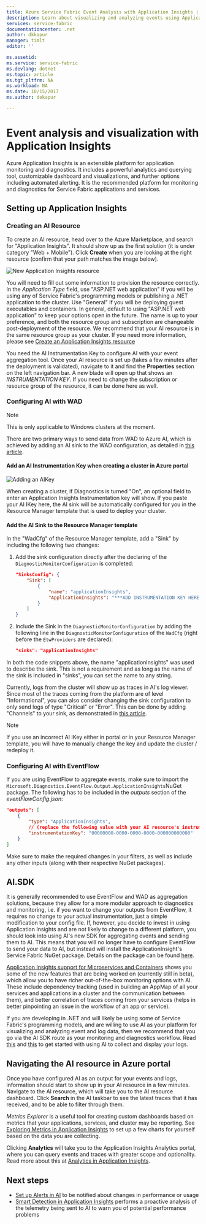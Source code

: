 ```yaml
---
title: Azure Service Fabric Event Analysis with Application Insights | Microsoft Docs
description: Learn about visualizing and analyzing events using Application Insights for monitoring and diagnostics of Azure Service Fabric clusters.
services: service-fabric
documentationcenter: .net
author: dkkapur
manager: timlt
editor: ''

ms.assetid:
ms.service: service-fabric
ms.devlang: dotnet
ms.topic: article
ms.tgt_pltfrm: NA
ms.workload: NA
ms.date: 10/15/2017
ms.author: dekapur

---
```


# Event analysis and visualization with Application Insights

Azure Application Insights is an extensible platform for application monitoring and diagnostics. It includes a powerful analytics and querying tool, customizable dashboard and visualizations, and further options including automated alerting. It is the recommended platform for monitoring and diagnostics for Service Fabric applications and services.

## Setting up Application Insights

### Creating an AI Resource

To create an AI resource, head over to the Azure Marketplace, and search for "Application Insights". It should show up as the first solution (it is under category "Web + Mobile"). Click **Create** when you are looking at the right resource (confirm that your path matches the image below).

![New Application Insights resource](media/service-fabric-diagnostics-event-analysis-appinsights/create-new-ai-resource.png)

You will need to fill out some information to provision the resource correctly. In the *Application Type* field, use "ASP.NET web application" if you will be using any of Service Fabric's programming models or publishing a .NET application to the cluster. Use "General" if you will be deploying guest executables and containers. In general, default to using "ASP.NET web application" to keep your options open in the future. The name is up to your preference, and both the resource group and subscription are changeable post-deployment of the resource. We recommend that your AI resource is in the same resource group as your cluster. If you need more information, please see [Create an Application Insights resource](../application-insights/app-insights-create-new-resource.md)

You need the AI Instrumentation Key to configure AI with your event aggregation tool. Once your AI resource is set up (takes a few minutes after the deployment is validated), navigate to it and find the **Properties** section on the left navigation bar. A new blade will open up that shows an *INSTRUMENTATION KEY*. If you need to change the subscription or resource group of the resource, it can be done here as well.

### Configuring AI with WAD

>[!NOTE]
>This is only applicable to Windows clusters at the moment.

There are two primary ways to send data from WAD to Azure AI, which is achieved by adding an AI sink to the WAD configuration, as detailed in [this article](../monitoring-and-diagnostics/azure-diagnostics-configure-application-insights.md).

#### Add an AI Instrumentation Key when creating a cluster in Azure portal

![Adding an AIKey](media/service-fabric-diagnostics-event-analysis-appinsights/azure-enable-diagnostics.png)

When creating a cluster, if Diagnostics is turned "On", an optional field to enter an Application Insights Instrumentation key will show. If you paste your AI IKey here, the AI sink will be automatically configured for you in the Resource Manager template that is used to deploy your cluster.

#### Add the AI Sink to the Resource Manager template

In the "WadCfg" of the Resource Manager template, add a "Sink" by including the following two changes:

1. Add the sink configuration directly after the declaring of the `DiagnosticMonitorConfiguration` is completed:

    ```json
    "SinksConfig": {
        "Sink": [
            {
                "name": "applicationInsights",
                "ApplicationInsights": "***ADD INSTRUMENTATION KEY HERE***"
            }
        ]
    }

    ```

2. Include the Sink in the `DiagnosticMonitorConfiguration` by adding the following line in the `DiagnosticMonitorConfiguration` of the `WadCfg` (right before the `EtwProviders` are declared):

    ```json
    "sinks": "applicationInsights"
    ```

In both the code snippets above, the name "applicationInsights" was used to describe the sink. This is not a requirement and as long as the name of the sink is included in "sinks", you can set the name to any string.

Currently, logs from the cluster will show up as traces in AI's log viewer. Since most of the traces coming from the platform are of level "Informational", you can also consider changing the sink configuration to only send logs of type "Critical" or "Error". This can be done by adding "Channels" to your sink, as demonstrated in [this article](../monitoring-and-diagnostics/azure-diagnostics-configure-application-insights.md).

>[!NOTE]
>If you use an incorrect AI IKey either in portal or in your Resource Manager template, you will have to manually change the key and update the cluster / redeploy it. 

### Configuring AI with EventFlow

If you are using EventFlow to aggregate events, make sure to import the `Microsoft.Diagnostics.EventFlow.Output.ApplicationInsights`NuGet package. The following has to be included in the *outputs* section of the *eventFlowConfig.json*:

```json
"outputs": [
    {
        "type": "ApplicationInsights",
        // (replace the following value with your AI resource's instrumentation key)
        "instrumentationKey": "00000000-0000-0000-0000-000000000000"
    }
]
```

Make sure to make the required changes in your filters, as well as include any other inputs (along with their respective NuGet packages).

## AI.SDK

It is generally recommended to use EventFlow and WAD as aggregation solutions, because they allow for a more modular approach to diagnostics and monitoring, i.e. if you want to change your outputs from EventFlow, it requires no change to your actual instrumentation, just a simple modification to your config file. If, however, you decide to invest in using Application Insights and are not likely to change to a different platform, you should look into using AI's new SDK for aggregating events and sending them to AI. This means that you will no longer have to configure EventFlow to send your data to AI, but instead will install the ApplicationInsight's Service Fabric NuGet package. Details on the package can be found [here](https://github.com/Microsoft/ApplicationInsights-ServiceFabric).

[Application Insights support for Microservices and Containers](https://azure.microsoft.com/app-insights-microservices/) shows you some of the new features that are being worked on (currently still in beta), which allow you to have richer out-of-the-box monitoring options with AI. These include dependency tracking (used in building an AppMap of all your services and applications in a cluster and the communication between them), and better correlation of traces coming from your services (helps in better pinpointing an issue in the workflow of an app or service).

If you are developing in .NET and will likely be using some of Service Fabric's programming models, and are willing to use AI as your platform for visualizing and analyzing event and log data, then we recommend that you go via the AI SDK route as your monitoring and diagnostics workflow. Read [this](../application-insights/app-insights-asp-net-more.md) and [this](../application-insights/app-insights-asp-net-trace-logs.md) to get started with using AI to collect and display your logs.

## Navigating the AI resource in Azure portal

Once you have configured AI as an output for your events and logs, information should start to show up in your AI resource in a few minutes. Navigate to the AI resource, which will take you to the AI resource dashboard. Click **Search** in the AI taskbar to see the latest traces that it has received, and to be able to filter through them.

*Metrics Explorer* is a useful tool for creating custom dashboards based on metrics that your applications, services, and cluster may be reporting. See [Exploring Metrics in Application Insights](../application-insights/app-insights-metrics-explorer.md) to set up a few charts for yourself based on the data you are collecting.

Clicking **Analytics** will take you to the Application Insights Analytics portal, where you can query events and traces with greater scope and optionality. Read more about this at [Analytics in Application Insights](../application-insights/app-insights-analytics.md).

## Next steps

* [Set up Alerts in AI](../application-insights/app-insights-alerts.md) to be notified about changes in performance or usage
* [Smart Detection in Application Insights](../application-insights/app-insights-proactive-diagnostics.md) performs a proactive analysis of the telemetry being sent to AI to warn you of potential performance problems